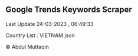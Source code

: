 

## Google Trends Keywords Scraper 
 
Last Update 24-03-2023 , 06:49:33

Country List :
VIETNAM.json



© Abdul Muttaqin 
